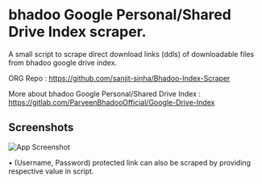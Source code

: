 # bhadoo Google Personal/Shared Drive Index scraper.

A small script to scrape direct download links (ddls) of downloadable files from bhadoo google drive index.

ORG Repo : https://github.com/sanjit-sinha/Bhadoo-Index-Scraper

More about bhadoo Google Personal/Shared Drive Index : https://gitlab.com/ParveenBhadooOfficial/Google-Drive-Index

## Screenshots

![App Screenshot](https://telegra.ph/file/02de0add6d1abacda7eca.jpg?text=example)

 • (Username, Password) protected link can also be scraped by providing respective value in script.
